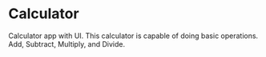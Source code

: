 # Calculator

Calculator app with UI.
This calculator is capable of doing basic operations. Add, Subtract, Multiply, and Divide.
